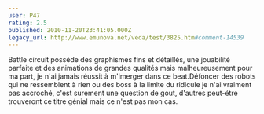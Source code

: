 ```yaml
---
user: P47
rating: 2.5
published: 2010-11-20T23:41:05.000Z
legacy_url: http://www.emunova.net/veda/test/3825.htm#comment-14539
---
```

Battle circuit posséde des graphismes fins et détaillés, une jouabilité parfaite et des animations de grandes qualités mais malheureusement pour ma part, je n'ai jamais réussit à m'imerger dans ce beat.Défoncer des robots qui ne ressemblent à rien ou des boss à la limite du ridicule je n'ai vraiment pas accroché, c'est surement une question de gout, d'autres peut-étre trouveront ce titre génial mais ce n'est pas mon cas.